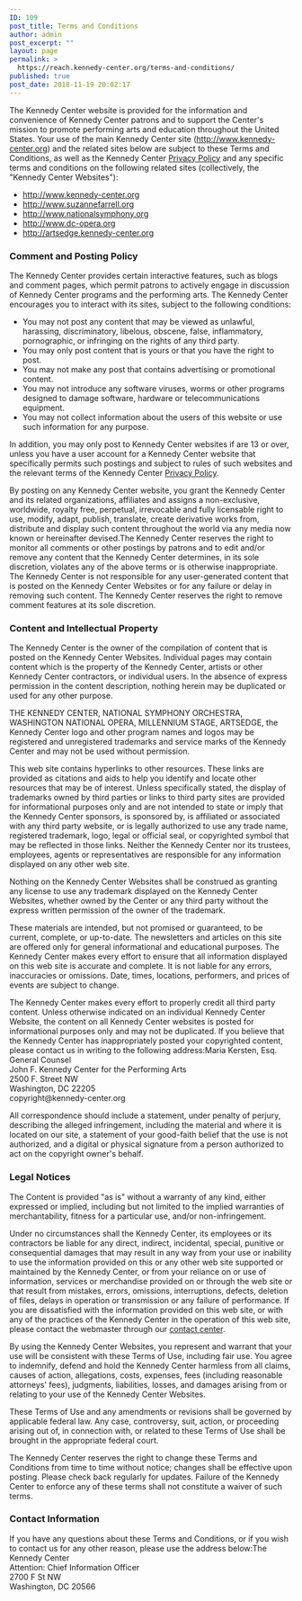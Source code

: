 ```yaml
---
ID: 109
post_title: Terms and Conditions
author: admin
post_excerpt: ""
layout: page
permalink: >
  https://reach.kennedy-center.org/terms-and-conditions/
published: true
post_date: 2018-11-19 20:02:17
---
```

<!-- wp:paragraph -->
<p>The Kennedy Center website is provided for the information and convenience of Kennedy Center patrons and to support the Center's mission to promote performing arts and education throughout the United States. Your use of the main Kennedy Center site (<a href="https://www.kennedy-center.org/">http://www.kennedy-center.org</a>) and the related sites below are subject to these Terms and Conditions, as well as the Kennedy Center&nbsp;<a href="https://www.kennedy-center.org/pages/legal/privacy">Privacy Policy</a>&nbsp;and any specific terms and conditions on the following related sites (collectively, the "Kennedy Center Websites"):</p>
<!-- /wp:paragraph -->

<!-- wp:list -->
<ul><li><a href="https://www.kennedy-center.org/pages/legal/terms">http://www.kennedy-center.org</a></li><li><a href="https://www.kennedy-center.org/sfb" target="_blank" rel="noreferrer noopener">http://www.suzannefarrell.org</a></li><li><a href="https://www.kennedy-center.org/nso/" target="_blank" rel="noreferrer noopener">http://www.nationalsymphony.org</a></li><li><a href="https://www.kennedy-center.org/wno/">http://www.dc-opera.org</a></li><li><a href="https://artsedge.kennedy-center.org/" target="_blank" rel="noreferrer noopener">http://artsedge.kennedy-center.org</a></li></ul>
<!-- /wp:list -->

<!-- wp:heading {"level":3} -->
<h3>Comment and Posting Policy</h3>
<!-- /wp:heading -->

<!-- wp:paragraph -->
<p>The Kennedy Center provides certain interactive features, such as blogs and comment pages, which permit patrons to actively engage in discussion of Kennedy Center programs and the performing arts. The Kennedy Center encourages you to interact with its sites, subject to the following conditions:</p>
<!-- /wp:paragraph -->

<!-- wp:list -->
<ul><li>You may not post any content that may be viewed as unlawful, harassing, discriminatory, libelous, obscene, false, inflammatory, pornographic, or infringing on the rights of any third party.</li><li>You may only post content that is yours or that you have the right to post.</li><li>You may not make any post that contains advertising or promotional content.</li><li>You may not introduce any software viruses, worms or other programs designed to damage software, hardware or telecommunications equipment.</li><li>You may not collect information about the users of this website or use such information for any purpose.</li></ul>
<!-- /wp:list -->

<!-- wp:paragraph -->
<p>In addition, you may only post to Kennedy Center websites if are 13 or over, unless you have a user account for a Kennedy Center website that specifically permits such postings and subject to rules of such websites and the relevant terms of the Kennedy Center&nbsp;<a href="https://www.kennedy-center.org/pages/legal/privacy">Privacy Policy</a>.</p>
<!-- /wp:paragraph -->

<!-- wp:paragraph -->
<p>By posting on any Kennedy Center website, you grant the Kennedy Center and its related organizations, affiliates and assigns a non-exclusive, worldwide, royalty free, perpetual, irrevocable and fully licensable right to use, modify, adapt, publish, translate, create derivative works from, distribute and display such content throughout the world via any media now known or hereinafter devised.The Kennedy Center reserves the right to monitor all comments or other postings by patrons and to edit and/or remove any content that the Kennedy Center determines, in its sole discretion, violates any of the above terms or is otherwise inappropriate. The Kennedy Center is not responsible for any user-generated content that is posted on the Kennedy Center Websites or for any failure or delay in removing such content. The Kennedy Center reserves the right to remove comment features at its sole discretion.</p>
<!-- /wp:paragraph -->

<!-- wp:heading {"level":3} -->
<h3>Content and Intellectual Property</h3>
<!-- /wp:heading -->

<!-- wp:paragraph -->
<p>The Kennedy Center is the owner of the compilation of content that is posted on the Kennedy Center Websites. Individual pages may contain content which is the property of the Kennedy Center, artists or other Kennedy Center contractors, or individual users. In the absence of express permission in the content description, nothing herein may be duplicated or used for any other purpose.</p>
<!-- /wp:paragraph -->

<!-- wp:paragraph -->
<p>THE KENNEDY CENTER, NATIONAL SYMPHONY ORCHESTRA, WASHINGTON NATIONAL OPERA, MILLENNIUM STAGE, ARTSEDGE, the Kennedy Center logo and other program names and logos may be registered and unregistered trademarks and service marks of the Kennedy Center and may not be used without permission.</p>
<!-- /wp:paragraph -->

<!-- wp:paragraph -->
<p>This web site contains hyperlinks to other resources. These links are provided as citations and aids to help you identify and locate other resources that may be of interest. Unless specifically stated, the display of trademarks owned by third parties or links to third party sites are provided for informational purposes only and are not intended to state or imply that the Kennedy Center sponsors, is sponsored by, is affiliated or associated with any third party website, or is legally authorized to use any trade name, registered trademark, logo, legal or official seal, or copyrighted symbol that may be reflected in those links. Neither the Kennedy Center nor its trustees, employees, agents or representatives are responsible for any information displayed on any other web site.</p>
<!-- /wp:paragraph -->

<!-- wp:paragraph -->
<p>Nothing on the Kennedy Center Websites shall be construed as granting any license to use any trademark displayed on the Kennedy Center Websites, whether owned by the Center or any third party without the express written permission of the owner of the trademark.</p>
<!-- /wp:paragraph -->

<!-- wp:paragraph -->
<p>These materials are intended, but not promised or guaranteed, to be current, complete, or up-to-date. The newsletters and articles on this site are offered only for general informational and educational purposes. The Kennedy Center makes every effort to ensure that all information displayed on this web site is accurate and complete. It is not liable for any errors, inaccuracies or omissions. Date, times, locations, performers, and prices of events are subject to change.</p>
<!-- /wp:paragraph -->

<!-- wp:paragraph -->
<p>The Kennedy Center makes every effort to properly credit all third party content. Unless otherwise indicated on an individual Kennedy Center Website, the content on all Kennedy Center websites is posted for informational purposes only and may not be duplicated. If you believe that the Kennedy Center has inappropriately posted your copyrighted content, please contact us in writing to the following address:Maria Kersten, Esq.<br>General Counsel<br>John F. Kennedy Center for the Performing Arts<br>2500 F. Street NW<br>Washington, DC 22205<br>copyright@kennedy-center.org<br></p>
<!-- /wp:paragraph -->

<!-- wp:paragraph -->
<p>All correspondence should include a statement, under penalty of perjury, describing the alleged infringement, including the material and where it is located on our site, a statement of your good-faith belief that the use is not authorized, and a digital or physical signature from a person authorized to act on the copyright owner's behalf.</p>
<!-- /wp:paragraph -->

<!-- wp:heading {"level":3} -->
<h3>Legal Notices</h3>
<!-- /wp:heading -->

<!-- wp:paragraph -->
<p>The Content is provided "as is" without a warranty of any kind, either expressed or implied, including but not limited to the implied warranties of merchantability, fitness for a particular use, and/or non-infringement.</p>
<!-- /wp:paragraph -->

<!-- wp:paragraph -->
<p>Under no circumstances shall the Kennedy Center, its employees or its contractors be liable for any direct, indirect, incidental, special, punitive or consequential damages that may result in any way from your use or inability to use the information provided on this or any other web site supported or maintained by the Kennedy Center, or from your reliance on or use of information, services or merchandise provided on or through the web site or that result from mistakes, errors, omissions, interruptions, defects, deletion of files, delays in operation or transmission or any failure of performance. If you are dissatisfied with the information provided on this web site, or with any of the practices of the Kennedy Center in the operation of this web site, please contact the webmaster through our&nbsp;<a href="https://www.kennedy-center.org/contact">contact center</a>.</p>
<!-- /wp:paragraph -->

<!-- wp:paragraph -->
<p>By using the Kennedy Center Websites, you represent and warrant that your use will be consistent with these Terms of Use, including fair use. You agree to indemnify, defend and hold the Kennedy Center harmless from all claims, causes of action, allegations, costs, expenses, fees (including reasonable attorneys' fees), judgments, liabilities, losses, and damages arising from or relating to your use of the Kennedy Center Websites.</p>
<!-- /wp:paragraph -->

<!-- wp:paragraph -->
<p>These Terms of Use and any amendments or revisions shall be governed by applicable federal law. Any case, controversy, suit, action, or proceeding arising out of, in connection with, or related to these Terms of Use shall be brought in the appropriate federal court.</p>
<!-- /wp:paragraph -->

<!-- wp:paragraph -->
<p>The Kennedy Center reserves the right to change these Terms and Conditions from time to time without notice; changes shall be effective upon posting. Please check back regularly for updates. Failure of the Kennedy Center to enforce any of these terms shall not constitute a waiver of such terms.</p>
<!-- /wp:paragraph -->

<!-- wp:heading {"level":3} -->
<h3>Contact Information</h3>
<!-- /wp:heading -->

<!-- wp:paragraph -->
<p>If you have any questions about these Terms and Conditions, or if you wish to contact us for any other reason, please use the address below:The Kennedy Center<br>Attention: Chief Information Officer<br>2700 F St NW<br>Washington, DC 20566</p>
<!-- /wp:paragraph -->
